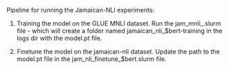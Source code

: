 Pipeline for running the Jamaican-NLI experiments:

1) Training the model on the GLUE MNLI dataset. Run the jam_mnli_<bert>.slurm file - which will create a folder named jamaican_nli_$bert-training in the logs dir with the model.pt file.

2) Finetune the model on the jamaican-nli dataset. Update the path to the model.pt file in the jam_nli_finetune_$bert.slurm file. 
